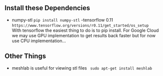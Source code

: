 ## Install these Dependencies
- numpy-stl ```pip install numpy-stl```
-tensorflow 0.11 ```https://www.tensorflow.org/versions/r0.11/get_started/os_setup ```
With tensorflow the easiest thing to do is to pip install. For Google Cloud we may use GPU implementation to get results back faster but for now use CPU implementation...

## Other Things
- meshlab is useful for viewing stl files ``` sudo apt-get install meshlab```
